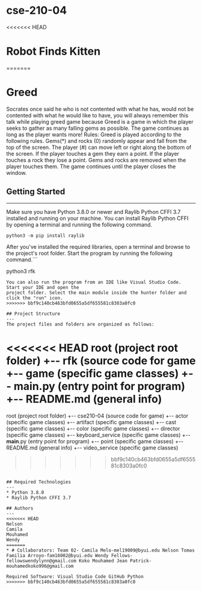 # cse-210-04
<<<<<<< HEAD
# Robot Finds Kitten

=======
# Greed
Socrates once said he who is not contented with what he has, would not be contented with what he would like to have, you will always remember this talk while playing greed game because
Greed is a game in which the player seeks to gather as many falling gems as possible. The game continues as long as the player wants more! Rules: Greed is played according to the following rules. Gems(*) and rocks (0) randomly appear and fall from the top of the screen. The player (#) can move left or right along the bottom of the screen. If the player touches a gem they earn a point. If the player touches a rock they lose a point. Gems and rocks are removed when the player touches them. The game continues until the player closes the window.

## Getting Started
---
Make sure you have Python 3.8.0 or newer and Raylib Python CFFI 3.7 installed and running on your machine. You can install Raylib Python CFFI by opening a terminal and running the following command.
```
python3 -m pip install raylib
```
After you've installed the required libraries, open a terminal and browse to the project's root folder. Start the program by running the following command.```

python3 rfk 
```
You can also run the program from an IDE like Visual Studio Code. Start your IDE and open the 
project folder. Select the main module inside the hunter folder and click the "run" icon.
>>>>>>> bbf9c140cb463bfd0655a5df655581c8303a0fc0

## Project Structure
---
The project files and folders are organized as follows:
```
<<<<<<< HEAD
root                    (project root folder)
+-- rfk                 (source code for game
  +-- game              (specific game classes)
  +-- __main__.py       (entry point for program)
+-- README.md           (general info)
=======
root                     (project root folder)
+-- cse210-04            (source code for game)
  +-- actor              (specific game classes)
  +-- artifact           (specific game classes)
  +-- cast               (specific game classes)
  +-- color              (specific game classes)
  +-- director           (specific game classes)
  +-- keyboard_service   (specific game classes)
  +-- __main__.py        (entry point for program)
  +-- point              (specific game classes)
  +-- README.md           (general info)
  +-- video_service      (specific game classes)

>>>>>>> bbf9c140cb463bfd0655a5df655581c8303a0fc0
```

## Required Technologies
---
* Python 3.8.0
* Raylib Python CFFI 3.7

## Authors
---
<<<<<<< HEAD
Nelson
Camila
Mouhamed
Wendy
=======
* # Collaborators: Team 02- Camila Melo-mel19009@byui.edu Nelson Tomas Familia Arroyo-fam16002@byui.edu Wendy Fellows-fellowswendylynn@gmail.com Koko Mouhamed Jean Patrick-mouhamedkoko996@gmail.com

Required Software: Visual Studio Code GitHub Python
>>>>>>> bbf9c140cb463bfd0655a5df655581c8303a0fc0
